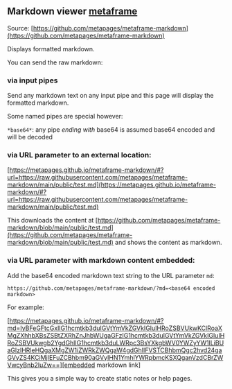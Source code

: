 ## Markdown viewer [metaframe](https://metapages.org/)

Source: [https://github.com/metapages/metaframe-markdown](https://github.com/metapages/metaframe-markdown)

Displays formatted markdown.

You can send the raw markdown:

### via input pipes

Send any markdown text on any input pipe and this page will display the formatted markdown.

Some named pipes are special however:

`*base64*`: any pipe *ending with* base64 is assumed base64 encoded and will be decoded

### via URL parameter to an external location:

[https://metapages.github.io/metaframe-markdown/#?url=https://raw.githubusercontent.com/metapages/metaframe-markdown/main/public/test.md](https://metapages.github.io/metaframe-markdown/#?url=https://raw.githubusercontent.com/metapages/metaframe-markdown/main/public/test.md)

This downloads the content at [https://github.com/metapages/metaframe-markdown/blob/main/public/test.md](https://github.com/metapages/metaframe-markdown/blob/main/public/test.md) and shows the content as markdown.

### via URL parameter with markdown content embedded:

Add the base64 encoded markdown text string to the URL parameter `md`:

	https://github.com/metapages/metaframe-markdown/?md=<base64 encoded markdown>

For example:

[embedded markdown link]: https://metapages.github.io/metaframe-markdown/#?md=IyBFeGFtcGxlIG1hcmtkb3duIGVtYmVkZGVkIGluIHRoZSBVUkwKClRoaXMgZXhhbXBsZSBtZXRhZnJhbWUgaGFzIG1hcmtkb3duIGVtYmVkZGVkIGluIHRoZSBVUkwgb2YgdGhlIG1hcmtkb3duLWRpc3BsYXkgbWV0YWZyYW1lLiBUaGlzIHRleHQgaXMgZW1iZWRkZWQgaW4gdGhlIFVSTCBhbmQgc2hvd24gaGVyZS4KCiMjIEFuZCBhbm90aGVyIHN1YmhlYWRpbmcKSXQganVzdCBrZWVwcyBnb2luZw==

[https://metapages.github.io/metaframe-markdown/#?md=IyBFeGFtcGxlIG1hcmtkb3duIGVtYmVkZGVkIGluIHRoZSBVUkwKClRoaXMgZXhhbXBsZSBtZXRhZnJhbWUgaGFzIG1hcmtkb3duIGVtYmVkZGVkIGluIHRoZSBVUkwgb2YgdGhlIG1hcmtkb3duLWRpc3BsYXkgbWV0YWZyYW1lLiBUaGlzIHRleHQgaXMgZW1iZWRkZWQgaW4gdGhlIFVSTCBhbmQgc2hvd24gaGVyZS4KCiMjIEFuZCBhbm90aGVyIHN1YmhlYWRpbmcKSXQganVzdCBrZWVwcyBnb2luZw==][embedded markdown link]

This gives you a simple way to create static notes or help pages.
